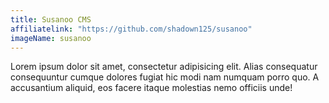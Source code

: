 ```yaml
---
title: Susanoo CMS
affiliatelink: "https://github.com/shadown125/susanoo"
imageName: susanoo
--- 
```


Lorem ipsum dolor sit amet, consectetur adipisicing elit. Alias consequatur consequuntur cumque
dolores fugiat hic modi nam numquam porro quo. A accusantium aliquid, eos facere
itaque molestias nemo officiis unde!